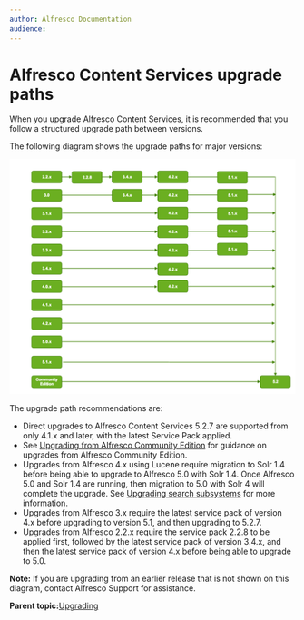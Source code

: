 ```yaml
---
author: Alfresco Documentation
audience: 
---
```


# Alfresco Content Services upgrade paths

When you upgrade Alfresco Content Services, it is recommended that you follow a structured upgrade path between versions.

The following diagram shows the upgrade paths for major versions:

![](../images/upgrade_path_5_2.png)

The upgrade path recommendations are:

-   Direct upgrades to Alfresco Content Services 5.2.7 are supported from only 4.1.x and later, with the latest Service Pack applied.
-   See [Upgrading from Alfresco Community Edition](upgrade-community.md) for guidance on upgrades from Alfresco Community Edition.
-   Upgrades from Alfresco 4.x using Lucene require migration to Solr 1.4 before being able to upgrade to Alfresco 5.0 with Solr 1.4. Once Alfresco 5.0 and Solr 1.4 are running, then migration to 5.0 with Solr 4 will complete the upgrade. See [Upgrading search subsystems](search-migration.md) for more information.
-   Upgrades from Alfresco 3.x require the latest service pack of version 4.x before upgrading to version 5.1, and then upgrading to 5.2.7.
-   Upgrades from Alfresco 2.2.x require the service pack 2.2.8 to be applied first, followed by the latest service pack of version 3.4.x, and then the latest service pack of version 4.x before being able to upgrade to 5.0.

**Note:** If you are upgrading from an earlier release that is not shown on this diagram, contact Alfresco Support for assistance.

**Parent topic:**[Upgrading](../concepts/ch-upgrade.md)

